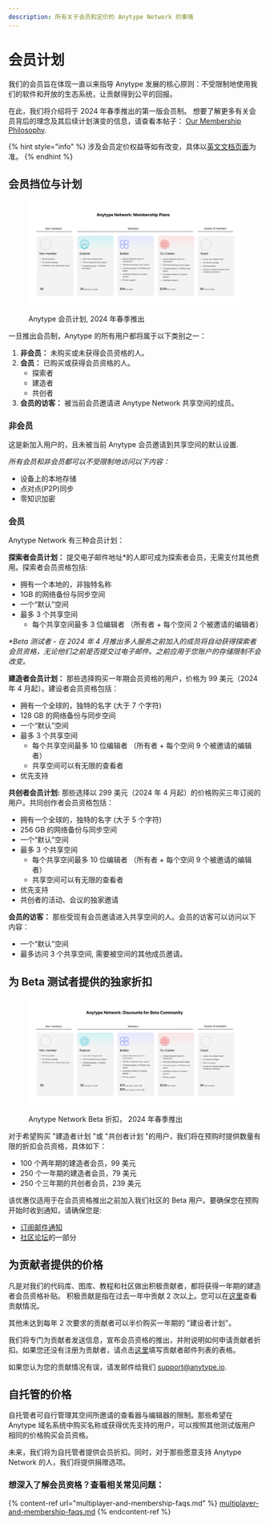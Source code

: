 ```yaml
---
description: 所有关于会员和定价的 Anytype Network 的事情
---
```


# 会员计划

我们的会员旨在体现一直以来指导 Anytype 发展的核心原则：不受限制地使用我们的软件和开放的生态系统，让贡献得到公平的回报。

在此，我们将介绍将于 2024 年春季推出的第一版会员制。 想要了解更多有关会员背后的理念及其后续计划演变的信息，请查看本帖子： [Our Membership Philosophy](https://blog.anytype.io/our-memberships-philosophy/).

{% hint style="info" %}
涉及会员定价权益等如有改变，具体以[英文文档页面](../../../memberships-and-pricing/monetization/README.md)为准。
{% endhint %}

## 会员挡位与计划

<figure><img src="../../../.gitbook/assets/Anytype Network_Membership Plans_New.png" alt=""><figcaption><p>Anytype 会员计划, 2024 年春季推出</p></figcaption></figure>

一旦推出会员制，Anytype 的所有用户都将属于以下类别之一：

1. **非会员：** 未购买或未获得会员资格的人。
2. **会员：** 已购买或获得会员资格的人。
   * 探索者
   * 建造者
   * 共创者
3. **会员的访客：** 被当前会员邀请进 Anytype Network 共享空间的成员。


### **非会员**

这是新加入用户的，且未被当前 Anytype 会员邀请到共享空间的默认设置.&#x20;

_所有会员和非会员都可以不受限制地访问以下内容：_

* 设备上的本地存储
* 点对点(P2P)同步
* 零知识加密

### **会员**

Anytype Network 有三种会员计划：

**探索者会员计划：** 提交电子邮件地址\*的人即可成为探索者会员，无需支付其他费用。探索者会员资格包括:

* 拥有一个本地的，非独特名称
* 1GB 的网络备份与同步空间
* 一个“默认”空间
* 最多 3 个共享空间&#x20;
  * 每个共享空间最多 3 位编辑者 （所有者 + 每个空间 2 个被邀请的编辑者）

_\*Beta 测试者 - 在 2024 年 4 月推出多人服务之前加入的成员将自动获得探索者会员资格，无论他们之前是否提交过电子邮件。之前应用于您账户的存储限制不会改变。_&#x20;

**建造者会员计划：** 那些选择购买一年期会员资格的用户，价格为 99 美元（2024 年 4 月起）。建设者会员资格包括：

* 拥有一个全球的，独特的名字 (大于 7 个字符)
* 128 GB 的网络备份与同步空间
* 一个“默认”空间
* 最多 3 个共享空间
  * 每个共享空间最多 10 位编辑者 （所有者 + 每个空间 9 个被邀请的编辑者）
  * 共享空间可以有无限的查看者&#x20;
* 优先支持

**共创者会员计划:** 那些选择以 299 美元（2024 年 4 月起）的价格购买三年订阅的用户。共同创作者会员资格包括：

* 拥有一个全球的，独特的名字 (大于 5 个字符)
* 256 GB 的网络备份与同步空间
*  一个“默认”空间
* 最多 3 个共享空间&#x20;
  * 每个共享空间最多 10 位编辑者 （所有者 + 每个空间 9 个被邀请的编辑者）
  * 共享空间可以有无限的查看者&#x20;
* 优先支持
* 共创者的活动、会议的独家邀请

**会员的访客：** 那些受现有会员邀请进入共享空间的人。会员的访客可以访问以下内容：

*  一个“默认”空间
* 最多访问 3 个共享空间, 需要被空间的其他成员邀请。

## 为 Beta 测试者提供的独家折扣

<figure><img src="../../../.gitbook/assets/Anytype Network_Beta Discounts_Docs.png" alt=""><figcaption><p>Anytype Network Beta 折扣， 2024 年春季推出</p></figcaption></figure>

对于希望购买 "建造者计划 "或 "共创者计划 "的用户，我们将在预购时提供数量有限的折扣会员资格，具体如下：

* 100 个两年期的建造者会员，99 美元
* 250 个一年期的建造者会员，79 美元&#x20;
* 250 个三年期的共创者会员，239 美元

该优惠仅适用于在会员资格推出之前加入我们社区的 Beta 用户。要确保您在预购开始时收到通知，请确保您是:

* [订阅邮件通知](https://anytype.io/?popup=mailinglist)
* [社区论坛](https://community.anytype.io)的一部分

## 为贡献者提供的价格

凡是对我们的代码库、图库、教程和社区做出积极贡献者，都将获得一年期的建造者会员资格补贴。 积极贡献是指在过去一年中贡献 2 次以上。您可以在[这里](https://github.com/anyproto/contributors/blob/main/contributors.json)查看贡献情况。&#x20;

其他未达到每年 2 次要求的贡献者可以半价购买一年期的 "建设者计划"。&#x20;

我们将专门为贡献者发送信息，宣布会员资格的推出，并附说明如何申请贡献者折扣。如果您还没有注册为贡献者，请点击[这里](https://anytype.io/contributors?popup=contribute)填写贡献者邮件列表的表格。&#x20;

如果您认为您的贡献情况有误，请发邮件给我们 support@anytype.io.&#x20;

## 自托管的价格

自托管者可自行管理其空间所邀请的查看器与编辑器的限制。那些希望在 Anytype 域名系统中购买名称或获得优先支持的用户，可以按照其他测试版用户相同的价格购买会员资格。&#x20;

未来，我们将为自托管者提供会员折扣。同时，对于那些愿意支持 Anytype Network 的人，我们将提供捐赠选项。

### 想深入了解会员资格？查看相关常见问题：

{% content-ref url="multiplayer-and-membership-faqs.md" %}
[multiplayer-and-membership-faqs.md](../../../memberships-and-pricing/monetization/multiplayer-and-membership-faqs.md)
{% endcontent-ref %}

